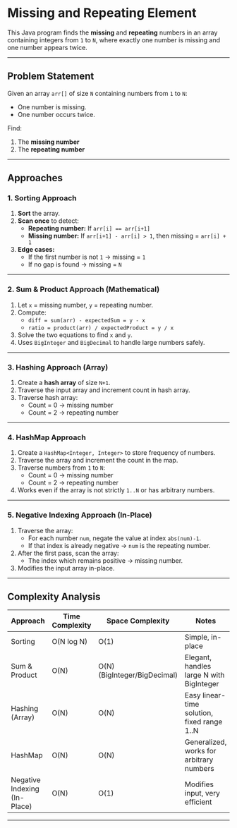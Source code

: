 # Missing and Repeating Element

This Java program finds the **missing** and **repeating** numbers in an array
containing integers from `1` to `N`, where exactly one number is missing
and one number appears twice.

---

## Problem Statement
Given an array `arr[]` of size `N` containing numbers from `1` to `N`:
- One number is missing.
- One number occurs twice.

Find:
1. The **missing number**
2. The **repeating number**

---

## Approaches

### 1. Sorting Approach
1. **Sort** the array.
2. **Scan once** to detect:
   - **Repeating number:** If `arr[i] == arr[i+1]`
   - **Missing number:** If `arr[i+1] - arr[i] > 1`, then missing = `arr[i] + 1`
3. **Edge cases:**
   - If the first number is not `1` → missing = `1`
   - If no gap is found → missing = `N`

---

### 2. Sum & Product Approach (Mathematical)
1. Let `x` = missing number, `y` = repeating number.
2. Compute:
   - `diff = sum(arr) - expectedSum = y - x`
   - `ratio = product(arr) / expectedProduct = y / x`
3. Solve the two equations to find `x` and `y`.
4. Uses `BigInteger` and `BigDecimal` to handle large numbers safely.

---

### 3. Hashing Approach (Array)
1. Create a **hash array** of size `N+1`.
2. Traverse the input array and increment count in hash array.
3. Traverse hash array:
   - Count = 0 -> missing number
   - Count = 2 -> repeating number

---

### 4. HashMap Approach
1. Create a `HashMap<Integer, Integer>` to store frequency of numbers.
2. Traverse the array and increment the count in the map.
3. Traverse numbers from `1` to `N`:
   - Count = 0 -> missing number
   - Count = 2 -> repeating number
4. Works even if the array is not strictly `1..N` or has arbitrary numbers.

---

### 5. Negative Indexing Approach (In-Place)
1. Traverse the array:
   - For each number `num`, negate the value at index `abs(num)-1`.
   - If that index is already negative → `num` is the repeating number.
2. After the first pass, scan the array:
   - The index which remains positive → missing number.
3. Modifies the input array in-place.

---

## Complexity Analysis

| Approach               | Time Complexity | Space Complexity | Notes |
|------------------------|----------------|-----------------|-------|
| Sorting                | O(N log N)     | O(1)            | Simple, in-place |
| Sum & Product          | O(N)           | O(N) (BigInteger/BigDecimal) | Elegant, handles large N with BigInteger |
| Hashing (Array)        | O(N)           | O(N)            | Easy linear-time solution, fixed range 1..N |
| HashMap                | O(N)           | O(N)            | Generalized, works for arbitrary numbers |
| Negative Indexing (In-Place)    | O(N)           | O(1)            | Modifies input, very efficient |

---
